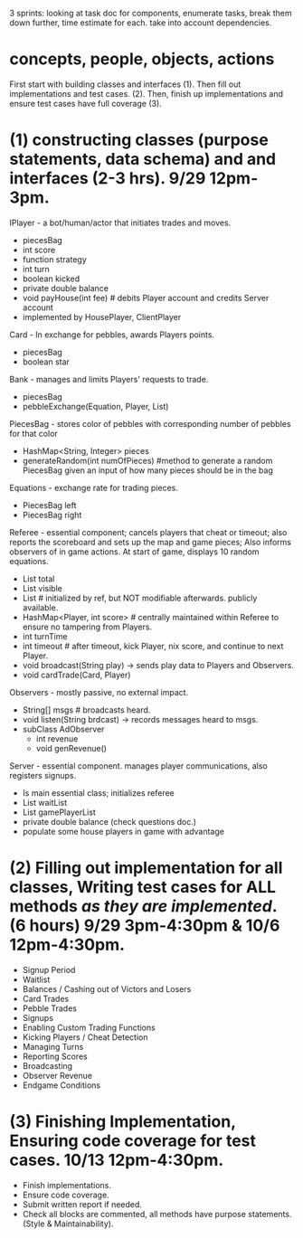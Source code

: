 
3 sprints: looking at task doc for components, enumerate tasks, break them down further, time estimate for each. take into account dependencies. 

# concepts, people, objects, actions

First start with building classes and interfaces (1). Then fill out implementations and test cases. (2). Then, finish up implementations and ensure test cases have full coverage (3).


# (1) constructing classes (purpose statements, data schema) and and interfaces (2-3 hrs). 9/29 12pm-3pm. 

IPlayer - a bot/human/actor that initiates trades and moves. 
+ piecesBag
+ int score
+ function strategy
+ int turn
+ boolean kicked
+ private double balance
+ void payHouse(int fee) # debits Player account and credits Server account
+ implemented by HousePlayer, ClientPlayer

Card - In exchange for pebbles, awards Players points. 
+ piecesBag
+ boolean star

Bank - manages and limits Players' requests to trade.
+ piecesBag
+ pebbleExchange(Equation, Player, List<Piece>)

PiecesBag - stores color of pebbles with corresponding number of pebbles for that color
+ HashMap<String, Integer> pieces
+ generateRandom(int numOfPieces) #method to generate a random PiecesBag given an input of how many pieces should be in the bag

Equations - exchange rate for trading pieces.
+ PiecesBag left
+ PiecesBag right

Referee - essential component; cancels players that cheat or timeout; also reports the scoreboard and sets up the map and game pieces; Also informs observers of in game actions. At start of game, displays 10 random equations.
+ List<Card> total
+ List<Card> visible
+ List<Equation> # initialized by ref, but NOT modifiable afterwards. publicly available.
+ HashMap<Player, int score> # centrally maintained within Referee to ensure no tampering from Players. 
+ int turnTime
+ int timeout # after timeout, kick Player, nix score, and continue to next Player. 
+ void broadcast(String play) -> sends play data to Players and Observers. 
+ void cardTrade(Card, Player)

Observers - mostly passive, no external impact. 
+ String[] msgs # broadcasts heard. 
+ void listen(String brdcast) -> records messages heard to msgs. 
+ subClass AdObserver 
  + int revenue
  + void genRevenue()

Server - essential component. manages player communications, also registers signups. 
+ Is main essential class; initializes referee
+ List<Player> waitList
+ List<Player> gamePlayerList
+ private double balance (check questions doc.)
+ populate some house players in game with advantage




# (2) Filling out implementation for all classes, Writing test cases for ALL methods *as they are implemented*. (6 hours) 9/29 3pm-4:30pm & 10/6 12pm-4:30pm. 

+ Signup Period
+ Waitlist
+ Balances / Cashing out of Victors and Losers
+ Card Trades
+ Pebble Trades
+ Signups
+ Enabling Custom Trading Functions
+ Kicking Players / Cheat Detection
+ Managing Turns
+ Reporting Scores
+ Broadcasting
+ Observer Revenue
+ Endgame Conditions


# (3) Finishing Implementation, Ensuring code coverage for test cases. 10/13 12pm-4:30pm. 

+ Finish implementations. 
+ Ensure code coverage.
+ Submit written report if needed. 
+ Check all blocks are commented, all methods have purpose statements. (Style & Maintainability).


